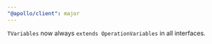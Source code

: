 ```yaml
---
"@apollo/client": major
---
```


`TVariables` now always `extends OperationVariables` in all interfaces.
